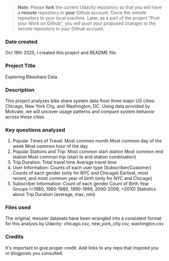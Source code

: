 >**Note**: Please **fork** the current Udacity repository so that you will have a **remote** repository in **your** Github account. Clone the remote repository to your local machine. Later, as a part of the project "Post your Work on Github", you will push your proposed changes to the remote repository in your Github account.

### Date created
Oct 16th 2025, I created this project and README file.

### Project Title
Exploring Bikeshare Data

### Description
This project analyzes bike share system data from three major US cities: Chicago, New York City, and Washington, DC. Using data provided by Motivate, we will uncover usage patterns and compare system behavior across these cities.

### Key questions analyzed
1. Popular Times of Travel:
Most common month
Most common day of the week
Most common hour of the day
2. Popular Stations and Trip:
Most common start station
Most common end station
Most common trip (start to end station combination)
3. Trip Duration:
Total travel time
Average travel time
4. User Information:
Counts of each user type (Subscriber/Customer)
Counts of each gender (only for NYC and Chicago)
Earliest, most recent, and most common year of birth (only for NYC and Chicago)
5. Subscriber Information:
Count of each gender
Count of Birth Year Groups (<1980, 1980-1989, 1990-1999, 2000-2009, >2010)
Statistics about Trip Duration (average, max, min)

### Files used
The original, messier datasets have been wrangled into a consistent format for this analysis by Udacity: chicago.csv, new_york_city.csv, washington.csv

### Credits
It's important to give proper credit. Add links to any repo that inspired you or blogposts you consulted.

